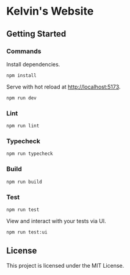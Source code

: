 
# Kelvin's Website

## Getting Started

### Commands

Install dependencies.

`npm install`

Serve with hot reload at <http://localhost:5173>.

`npm run dev`

### Lint

`npm run lint`

### Typecheck

`npm run typecheck`

### Build

`npm run build`

### Test

`npm run test`

View and interact with your tests via UI.

`npm run test:ui`

## License

This project is licensed under the MIT License.
